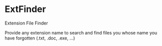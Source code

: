 # ExtFinder
Extension File Finder

Provide any extension name to search and find files you whose name you have forgotten (.txt, .doc, .exe, ...)
